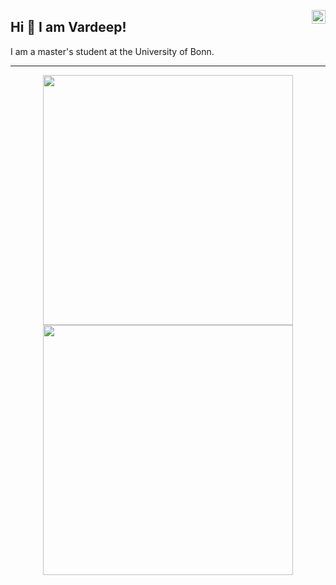 <a href="https://www.linkedin.com/in/vardeep-sandhu/" target="_blank" rel="nofollow"><img align="right" alt="Vardeep's Linkdein" width="22px" src="https://cdn.jsdelivr.net/npm/simple-icons@v3/icons/linkedin.svg" /></a>

## Hi 👋 I am Vardeep! 
I am a master's student at the University of Bonn. 

<!-- - 🌐 Visit my [porfolio website](https://pr2tik1.github.io/) for complete background and contact. -->
<!-- - 👋 My personal [blog](https://pr2tik1.github.io/blog/) -->
<!-- - ✍️ [Medium Profile](https://pr2tik1.medium.com/) -->
---
<p align = "center">
  <img src = "https://github-readme-stats.vercel.app/api?username=vardeep-sandhu&show_icons=true&theme=bear" width = 400>
  <img src = "https://github-readme-streak-stats.herokuapp.com?user=vardeep-sandhu&theme=dark&hide_border=true" width = 400>
</p>
